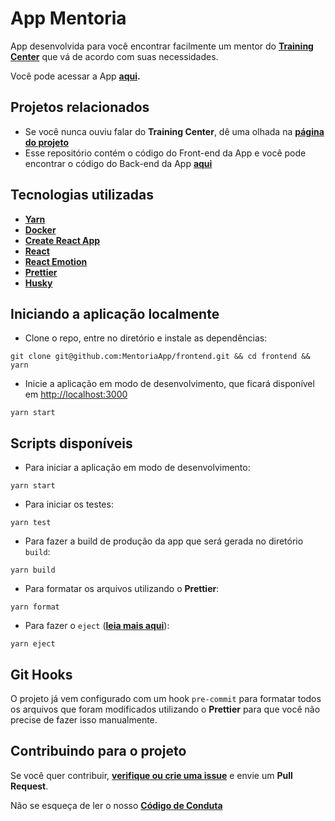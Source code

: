 # App Mentoria

App desenvolvida para você encontrar facilmente um mentor do **[Training Center](https://github.com/training-center/mentoria)** que vá de acordo com suas necessidades.

Você pode acessar a App **[aqui](http://tc-mentor-search.herokuapp.com/).**

## Projetos relacionados

- Se você nunca ouviu falar do **Training Center**, dê uma olhada na **[página do projeto](https://trainingcenter.io)**
- Esse repositório contém o código do Front-end da App e você pode encontrar o código do Back-end da App **[aqui](https://github.com/MentoriaApp/backend)**

## Tecnologias utilizadas

- **[Yarn](https://yarnpkg.com/pt-BR/)**
- **[Docker](https://www.docker.com/)**
- **[Create React App](https://github.com/facebook/create-react-app)**
- **[React](https://reactjs.org/)**
- **[React Emotion](https://github.com/emotion-js/emotion)**
- **[Prettier](https://prettier.io/)**
- **[Husky](https://github.com/typicode/husky)**

## Iniciando a aplicação localmente

- Clone o repo, entre no diretório e instale as dependências:

```
git clone git@github.com:MentoriaApp/frontend.git && cd frontend && yarn
```

- Inicie a aplicação em modo de desenvolvimento, que ficará disponível em [http://localhost:3000](http://localhost:3000)

```
yarn start
```

## Scripts disponíveis

- Para iniciar a aplicação em modo de desenvolvimento:

```
yarn start
```

- Para iniciar os testes:

```
yarn test
```

- Para fazer a build de produção da app que será gerada no diretório `build`:

```
yarn build
```

- Para formatar os arquivos utilizando o **Prettier**:

```
yarn format
```

- Para fazer o `eject` (**[leia mais aqui](https://facebook.github.io/create-react-app/docs/available-scripts#npm-run-eject)**):

```
yarn eject
```

## Git Hooks

O projeto já vem configurado com um hook `pre-commit` para formatar todos os arquivos que foram modificados utilizando o **Prettier** para que você não precise de fazer isso manualmente.

## Contribuindo para o projeto

Se você quer contribuir, **[verifique ou crie uma issue](https://github.com/MentoriaApp/frontend/issues)** e envie um **Pull Request**.

Não se esqueça de ler o nosso **[Código de Conduta](./CODE_OF_CONDUCT.md)**
